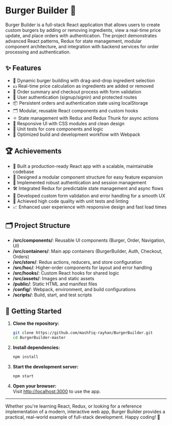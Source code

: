 # Burger Builder 🍔

Burger Builder is a full-stack React application that allows users to create custom burgers by adding or removing ingredients, view a real-time price update, and place orders with authentication. The project demonstrates advanced React patterns, Redux for state management, modular component architecture, and integration with backend services for order processing and authentication.

## ✨ Features

- 🥗 Dynamic burger building with drag-and-drop ingredient selection
- 💵 Real-time price calculation as ingredients are added or removed
- 🛒 Order summary and checkout process with form validation
- 🔐 User authentication (signup/signin) and protected routes
- 📦 Persistent orders and authentication state using localStorage
- 🗂️ Modular, reusable React components and custom hooks
- ⚛️ State management with Redux and Redux Thunk for async actions
- 📄 Responsive UI with CSS modules and clean design
- 🧪 Unit tests for core components and logic
- 🚀 Optimized build and development workflow with Webpack

## 🏆 Achievements

- 🚀 Built a production-ready React app with a scalable, maintainable codebase
- 🧩 Designed a modular component structure for easy feature expansion
- 🔄 Implemented robust authentication and session management
- 🛠️ Integrated Redux for predictable state management and async flows
- 📝 Developed custom form validation and error handling for a smooth UX
- 🧪 Achieved high code quality with unit tests and linting
- 📈 Enhanced user experience with responsive design and fast load times

## 🗂️ Project Structure

- **/src/components/**: Reusable UI components (Burger, Order, Navigation, UI)
- **/src/containers/**: Main app containers (BurgerBuilder, Auth, Checkout, Orders)
- **/src/store/**: Redux actions, reducers, and store configuration
- **/src/hoc/**: Higher-order components for layout and error handling
- **/src/hooks/**: Custom React hooks for shared logic
- **/src/assets/**: Images and static assets
- **/public/**: Static HTML and manifest files
- **/config/**: Webpack, environment, and build configurations
- **/scripts/**: Build, start, and test scripts

## 🚀 Getting Started

1. **Clone the repository:**
   ```bash
   git clone https://github.com/mashfiq-rayhan/BurgerBuilder.git
   cd BurgerBuilder-master
   ```

2. **Install dependencies:**
   ```bash
   npm install
   ```

3. **Start the development server:**
   ```bash
   npm start
   ```

4. **Open your browser:**  
   Visit [http://localhost:3000](http://localhost:3000) to use the app.

---

Whether you're learning React, Redux, or looking for a reference implementation of a modern, interactive web app, Burger Builder provides a practical, real-world example of full-stack development. Happy coding! 🎉 
